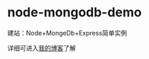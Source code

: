 # node-mongodb-demo
建站：Node+MongeDb+Express简单实例

详细可进入[我的博客](http://leoyaojy.github.io/2016/01/24/node-mongedb-express/)了解

